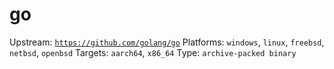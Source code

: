 # go
Upstream: [`https://github.com/golang/go`](https://github.com/golang/go)
Platforms: `windows`, `linux`, `freebsd`, `netbsd`, `openbsd`
Targets: `aarch64`, `x86_64`
Type: `archive-packed binary`